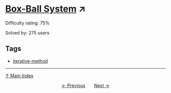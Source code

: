 # [Box-Ball System](https://projecteuler.net/problem=426) ↗️

Difficulty rating: 75%

Solved by: 275 users
## Tags

- [iterative-method](../tags/iterative-method.md)



---

[↑ Main Index](../README.md)


<div align=center><a href='425.md'>← Previous</a> &nbsp;&nbsp; &nbsp;&nbsp;  <a href='427.md'>Next →</a></div>
